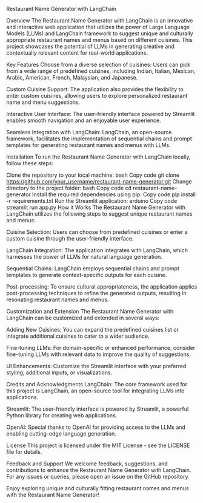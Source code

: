Restaurant Name Generator with LangChain


Overview
The Restaurant Name Generator with LangChain is an innovative and interactive web application that utilizes the power of Large Language Models (LLMs) and LangChain framework to suggest unique and culturally appropriate restaurant names and menus based on different cuisines. This project showcases the potential of LLMs in generating creative and contextually relevant content for real-world applications.

Key Features
Choose from a diverse selection of cuisines: Users can pick from a wide range of predefined cuisines, including Indian, Italian, Mexican, Arabic, American, French, Malaysian, and Japanese.

Custom Cuisine Support: The application also provides the flexibility to enter custom cuisines, allowing users to explore personalized restaurant name and menu suggestions.

Interactive User Interface: The user-friendly interface powered by Streamlit enables smooth navigation and an enjoyable user experience.

Seamless Integration with LangChain: LangChain, an open-source framework, facilitates the implementation of sequential chains and prompt templates for generating restaurant names and menus with LLMs.

Installation
To run the Restaurant Name Generator with LangChain locally, follow these steps:

Clone the repository to your local machine:
bash
Copy code
git clone https://github.com/your_username/restaurant-name-generator.git
Change directory to the project folder:
bash
Copy code
cd restaurant-name-generator
Install the required dependencies using pip:
Copy code
pip install -r requirements.txt
Run the Streamlit application:
arduino
Copy code
streamlit run app.py
How it Works
The Restaurant Name Generator with LangChain utilizes the following steps to suggest unique restaurant names and menus:

Cuisine Selection: Users can choose from predefined cuisines or enter a custom cuisine through the user-friendly interface.

LangChain Integration: The application integrates with LangChain, which harnesses the power of LLMs for natural language generation.

Sequential Chains: LangChain employs sequential chains and prompt templates to generate context-specific outputs for each cuisine.

Post-processing: To ensure cultural appropriateness, the application applies post-processing techniques to refine the generated outputs, resulting in resonating restaurant names and menus.

Customization and Extension
The Restaurant Name Generator with LangChain can be customized and extended in several ways:

Adding New Cuisines: You can expand the predefined cuisines list or integrate additional cuisines to cater to a wider audience.

Fine-tuning LLMs: For domain-specific or enhanced performance, consider fine-tuning LLMs with relevant data to improve the quality of suggestions.

UI Enhancements: Customize the Streamlit interface with your preferred styling, additional inputs, or visualizations.

Credits and Acknowledgments
LangChain: The core framework used for this project is LangChain, an open-source tool for integrating LLMs into applications.

Streamlit: The user-friendly interface is powered by Streamlit, a powerful Python library for creating web applications.

OpenAI: Special thanks to OpenAI for providing access to the LLMs and enabling cutting-edge language generation.

License
This project is licensed under the MIT License - see the LICENSE file for details.

Feedback and Support
We welcome feedback, suggestions, and contributions to enhance the Restaurant Name Generator with LangChain. For any issues or queries, please open an issue on the GitHub repository.

Enjoy exploring unique and culturally fitting restaurant names and menus with the Restaurant Name Generator!


